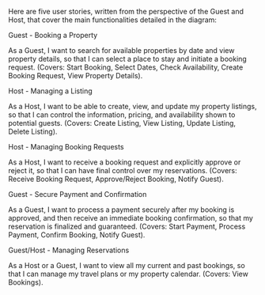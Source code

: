 Here are five user stories, written from the perspective of the Guest and Host, that cover the main functionalities detailed in the diagram:

Guest - Booking a Property

As a Guest, I want to search for available properties by date and view property details, so that I can select a place to stay and initiate a booking request. (Covers: Start Booking, Select Dates, Check Availability, Create Booking Request, View Property Details).

Host - Managing a Listing

As a Host, I want to be able to create, view, and update my property listings, so that I can control the information, pricing, and availability shown to potential guests. (Covers: Create Listing, View Listing, Update Listing, Delete Listing).

Host - Managing Booking Requests

As a Host, I want to receive a booking request and explicitly approve or reject it, so that I can have final control over my reservations. (Covers: Receive Booking Request, Approve/Reject Booking, Notify Guest).

Guest - Secure Payment and Confirmation

As a Guest, I want to process a payment securely after my booking is approved, and then receive an immediate booking confirmation, so that my reservation is finalized and guaranteed. (Covers: Start Payment, Process Payment, Confirm Booking, Notify Guest).

Guest/Host - Managing Reservations

As a Host or a Guest, I want to view all my current and past bookings, so that I can manage my travel plans or my property calendar. (Covers: View Bookings).
